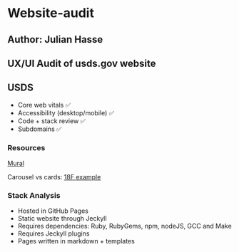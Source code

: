# Website-audit
## Author: Julian Hasse
## UX/UI Audit of **usds.gov** website
## USDS

- Core web vitals ✅
- Accessibility (desktop/mobile) ✅
- Code + stack review ✅
- Subdomains ✅

### Resources
[Mural](https://app.mural.co/t/usdigitalservice0135/m/usdigitalservice0135/1661195069143/8b[…]mVisitorModal=true&sender=50803516-7bb1-4d03-801e-22ff5ec90d4f)


Carousel vs cards:
[18F example](https://18f.gsa.gov/)

### Stack Analysis
- Hosted in GitHub Pages
- Static website through Jeckyll
- Requires dependencies: Ruby, RubyGems, npm, nodeJS, GCC and Make
- Requires Jeckyll plugins
- Pages written in markdown + templates
